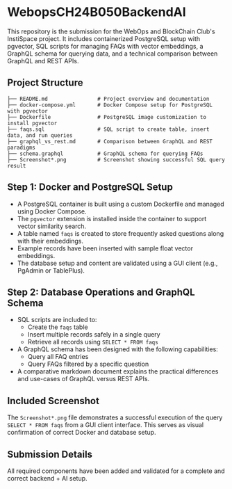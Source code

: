# WebopsCH24B050BackendAI

This repository is the submission for the WebOps and BlockChain Club's InstiSpace project. It includes containerized PostgreSQL setup with pgvector, SQL scripts for managing FAQs with vector embeddings, a GraphQL schema for querying data, and a technical comparison between GraphQL and REST APIs.

## Project Structure

```
├── README.md                # Project overview and documentation
├── docker-compose.yml       # Docker Compose setup for PostgreSQL with pgvector
├── Dockerfile               # PostgreSQL image customization to install pgvector
├── faqs.sql                 # SQL script to create table, insert data, and run queries
├── graphql_vs_rest.md       # Comparison between GraphQL and REST paradigms
├── schema.graphql           # GraphQL schema for querying FAQs
├── Screenshot*.png          # Screenshot showing successful SQL query result
```

## Step 1: Docker and PostgreSQL Setup

- A PostgreSQL container is built using a custom Dockerfile and managed using Docker Compose.
- The `pgvector` extension is installed inside the container to support vector similarity search.
- A table named `faqs` is created to store frequently asked questions along with their embeddings.
- Example records have been inserted with sample float vector embeddings.
- The database setup and content are validated using a GUI client (e.g., PgAdmin or TablePlus).

## Step 2: Database Operations and GraphQL Schema

- SQL scripts are included to:
  - Create the `faqs` table
  - Insert multiple records safely in a single query
  - Retrieve all records using `SELECT * FROM faqs`
- A GraphQL schema has been designed with the following capabilities:
  - Query all FAQ entries
  - Query FAQs filtered by a specific question
- A comparative markdown document explains the practical differences and use-cases of GraphQL versus REST APIs.

## Included Screenshot

The `Screenshot*.png` file demonstrates a successful execution of the query `SELECT * FROM faqs` from a GUI client interface. This serves as visual confirmation of correct Docker and database setup.

## Submission Details

All required components have been added and validated for a complete and correct backend + AI setup.

